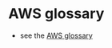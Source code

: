 # AWS glossary<a name="glossary"></a>

* see the [AWS glossary](https://docs.aws.amazon.com/general/latest/gr/glos-chap.html)